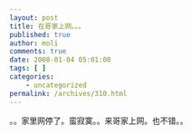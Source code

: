 ```yaml
---
layout: post
title: 在哥家上网。。。
published: true
author: moli
comments: true
date: 2008-01-04 05:01:00
tags: [ ]
categories:
    - uncategorized
permalink: /archives/310.html
---
```

。。家里网停了。蛮寂寞。。来哥家上网。也不错。。